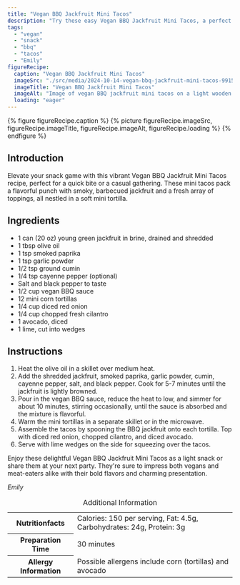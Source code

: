```yaml
---
title: "Vegan BBQ Jackfruit Mini Tacos"
description: "Try these easy Vegan BBQ Jackfruit Mini Tacos, a perfect snack filled with flavors of smoked jackfruit and fresh toppings, all in a bite-sized treat."
tags:
  - "vegan"
  - "snack"
  - "bbq"
  - "tacos"
  - "Emily"
figureRecipe: 
  caption: "Vegan BBQ Jackfruit Mini Tacos"
  imageSrc: "./src/media/2024-10-14-vegan-bbq-jackfruit-mini-tacos-9915.png"
  imageTitle: "Vegan BBQ Jackfruit Mini Tacos"
  imageAlt: "Image of vegan BBQ jackfruit mini tacos on a light wooden table, featuring red onion, cilantro, and avocado toppings, with side bowls of onions and lime."
  loading: "eager"
---
```


{% figure figureRecipe.caption %}
{% picture figureRecipe.imageSrc, figureRecipe.imageTitle, figureRecipe.imageAlt, figureRecipe.loading %}
{% endfigure %}

## Introduction

Elevate your snack game with this vibrant Vegan BBQ Jackfruit Mini Tacos recipe, perfect for a quick bite or a casual gathering. These mini tacos pack a flavorful punch with smoky, barbecued jackfruit and a fresh array of toppings, all nestled in a soft mini tortilla.

## Ingredients

- 1 can (20 oz) young green jackfruit in brine, drained and shredded
- 1 tbsp olive oil
- 1 tsp smoked paprika
- 1 tsp garlic powder
- 1/2 tsp ground cumin
- 1/4 tsp cayenne pepper (optional)
- Salt and black pepper to taste
- 1/2 cup vegan BBQ sauce
- 12 mini corn tortillas
- 1/4 cup diced red onion
- 1/4 cup chopped fresh cilantro
- 1 avocado, diced
- 1 lime, cut into wedges

## Instructions

1. Heat the olive oil in a skillet over medium heat.
2. Add the shredded jackfruit, smoked paprika, garlic powder, cumin, cayenne pepper, salt, and black pepper. Cook for 5-7 minutes until the jackfruit is lightly browned.
3. Pour in the vegan BBQ sauce, reduce the heat to low, and simmer for about 10 minutes, stirring occasionally, until the sauce is absorbed and the mixture is flavorful.
4. Warm the mini tortillas in a separate skillet or in the microwave.
5. Assemble the tacos by spooning the BBQ jackfruit onto each tortilla. Top with diced red onion, chopped cilantro, and diced avocado.
6. Serve with lime wedges on the side for squeezing over the tacos.

Enjoy these delightful Vegan BBQ Jackfruit Mini Tacos as a light snack or share them at your next party. They're sure to impress both vegans and meat-eaters alike with their bold flavors and charming presentation.

*Emily*

<table><caption class='sr-only'>Additional Information</caption><tr><th>Nutritionfacts</th><td>Calories: 150 per serving, Fat: 4.5g, Carbohydrates: 24g, Protein: 3g&nbsp;</td></tr><tr><th>Preparation Time</th><td>30 minutes&nbsp;</td></tr><tr><th>Allergy Information</th><td>Possible allergens include corn (tortillas) and avocado&nbsp;</td></tr></table>

